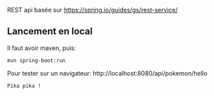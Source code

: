 REST api basée sur https://spring.io/guides/gs/rest-service/

Lancement en local
------------------

Il faut avoir maven, puis:
```
mvn spring-boot:run
```

Pour tester sur un navigateur: http://localhost:8080/api/pokemon/hello
```
Pika pika !
```